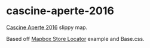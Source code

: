 # cascine-aperte-2016

[Cascine Aperte 2016](http://www.associazionecascinemilano.org/cascine-aperte-4/) slippy map.

Based off [Mapbox Store Locator](https://www.mapbox.com/help/building-a-store-locator/) example and Base.css.
